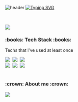 ![header](https://capsule-render.vercel.app/api?type=waving&color=9ab6fc&text=&animation=twinkling&height=100)
[![Typing SVG](https://readme-typing-svg.demolab.com?font=Anton&size=45&pause=1000&color=9AB6FC&random=false&width=1000&height=100&lines=Jong-uk's+Github!👋)](https://git.io/typing-svg)
  <div align="left">
  <br />
    <br />
  <picture align="center">
    <source
      srcset="https://github-readme-stats.vercel.app/api?username=Loo-ke&show_icons=true&theme=dark"
      media="(prefers-color-scheme: dark)"
    />
    <source
      srcset="https://github-readme-stats.vercel.app/api?username=Loo-ke&show_icons=true"
      media="(prefers-color-scheme: light), (prefers-color-scheme: no-preference)"
    />
    <img src="https://github-readme-stats.vercel.app/api?username=Loo-ke&show_icons=true" />
  </picture>
    <br />
    <h3><b>:books: Tech Stack :books:</b></h3>
    <div>
      <p>Techs that I've used at least once</p>
      <img src="https://img.shields.io/badge/JavaScript-F7DF1E?style=flat-square&logo=JavaScript&logoColor=black"/>&nbsp
      <img src="https://img.shields.io/badge/React.js-61dafb?style=flat-square&logo=React&logoColor=black"/>&nbsp
      <img src="https://img.shields.io/badge/Next.js-000000?style=flat-square&logo=Next.js&logoColor=white"/>&nbsp
      <br />
      <img src="https://img.shields.io/badge/Node.js-026e00?style=flat-square&logo=Node.js&logoColor=black"/>&nbsp
      <img src="https://img.shields.io/badge/express-000000?style=flat-square&logo=express&logoColor=white"/>&nbsp
      <img src="https://img.shields.io/badge/mongoDB-47A248?style=flat-square&logo=MongoDB&logoColor=white"/>&nbsp
    </div>
    <br />
    <h3>:crown: About me :crown:</h3>  
    <div>
      <a href="mailto:looke2930@gmail.com" target="_blank"><img src="https://img.shields.io/badge/looke2930@gmail.com-EA4335?style=flat-square&logo=Gmail&logoColor=white"/></a>&nbsp
    </div>
  </div>
